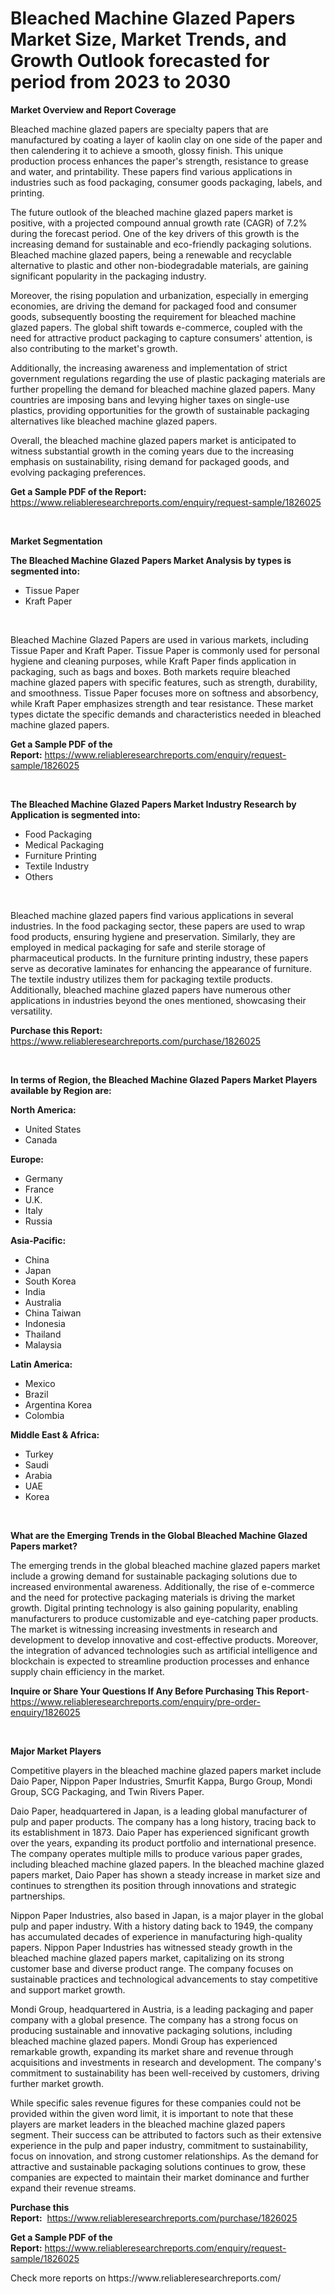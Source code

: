 <p><h1>Bleached Machine Glazed Papers Market Size, Market Trends, and Growth Outlook forecasted for period from 2023 to 2030</h1></p><p><strong>Market Overview and Report Coverage</strong></p>
<p><p>Bleached machine glazed papers are specialty papers that are manufactured by coating a layer of kaolin clay on one side of the paper and then calendering it to achieve a smooth, glossy finish. This unique production process enhances the paper's strength, resistance to grease and water, and printability. These papers find various applications in industries such as food packaging, consumer goods packaging, labels, and printing.</p><p>The future outlook of the bleached machine glazed papers market is positive, with a projected compound annual growth rate (CAGR) of 7.2% during the forecast period. One of the key drivers of this growth is the increasing demand for sustainable and eco-friendly packaging solutions. Bleached machine glazed papers, being a renewable and recyclable alternative to plastic and other non-biodegradable materials, are gaining significant popularity in the packaging industry.</p><p>Moreover, the rising population and urbanization, especially in emerging economies, are driving the demand for packaged food and consumer goods, subsequently boosting the requirement for bleached machine glazed papers. The global shift towards e-commerce, coupled with the need for attractive product packaging to capture consumers' attention, is also contributing to the market's growth.</p><p>Additionally, the increasing awareness and implementation of strict government regulations regarding the use of plastic packaging materials are further propelling the demand for bleached machine glazed papers. Many countries are imposing bans and levying higher taxes on single-use plastics, providing opportunities for the growth of sustainable packaging alternatives like bleached machine glazed papers.</p><p>Overall, the bleached machine glazed papers market is anticipated to witness substantial growth in the coming years due to the increasing emphasis on sustainability, rising demand for packaged goods, and evolving packaging preferences.</p></p>
<p><strong>Get a Sample PDF of the Report:</strong> <a href="https://www.reliableresearchreports.com/enquiry/request-sample/1826025">https://www.reliableresearchreports.com/enquiry/request-sample/1826025</a></p>
<p>&nbsp;</p>
<p><strong>Market Segmentation</strong></p>
<p><strong>The Bleached Machine Glazed Papers Market Analysis by types is segmented into:</strong></p>
<p><ul><li>Tissue Paper</li><li>Kraft Paper</li></ul></p>
<p>&nbsp;</p>
<p><p>Bleached Machine Glazed Papers are used in various markets, including Tissue Paper and Kraft Paper. Tissue Paper is commonly used for personal hygiene and cleaning purposes, while Kraft Paper finds application in packaging, such as bags and boxes. Both markets require bleached machine glazed papers with specific features, such as strength, durability, and smoothness. Tissue Paper focuses more on softness and absorbency, while Kraft Paper emphasizes strength and tear resistance. These market types dictate the specific demands and characteristics needed in bleached machine glazed papers.</p></p>
<p><strong>Get a Sample PDF of the Report:</strong>&nbsp;<a href="https://www.reliableresearchreports.com/enquiry/request-sample/1826025">https://www.reliableresearchreports.com/enquiry/request-sample/1826025</a></p>
<p>&nbsp;</p>
<p><strong>The Bleached Machine Glazed Papers Market Industry Research by Application is segmented into:</strong></p>
<p><ul><li>Food Packaging</li><li>Medical Packaging</li><li>Furniture Printing</li><li>Textile Industry</li><li>Others</li></ul></p>
<p>&nbsp;</p>
<p><p>Bleached machine glazed papers find various applications in several industries. In the food packaging sector, these papers are used to wrap food products, ensuring hygiene and preservation. Similarly, they are employed in medical packaging for safe and sterile storage of pharmaceutical products. In the furniture printing industry, these papers serve as decorative laminates for enhancing the appearance of furniture. The textile industry utilizes them for packaging textile products. Additionally, bleached machine glazed papers have numerous other applications in industries beyond the ones mentioned, showcasing their versatility.</p></p>
<p><strong>Purchase this Report:</strong>&nbsp; <a href="https://www.reliableresearchreports.com/purchase/1826025">https://www.reliableresearchreports.com/purchase/1826025</a></p>
<p>&nbsp;</p>
<p><strong>In terms of Region, the Bleached Machine Glazed Papers Market Players available by Region are:</strong></p>
<p>
    <p> <strong> North America: </strong>
        <ul>
            <li>United States</li>
            <li>Canada</li>
        </ul>
        </p> 
    <p> <strong> Europe: </strong>
        <ul>
            <li>Germany</li>
            <li>France</li>
            <li>U.K.</li>
            <li>Italy</li>
            <li>Russia</li>
        </ul>
        </p> 
    <p> <strong> Asia-Pacific: </strong>
        <ul>
            <li>China</li>
            <li>Japan</li>
            <li>South Korea</li>
            <li>India</li>
            <li>Australia</li>
            <li>China Taiwan</li>
            <li>Indonesia</li>
            <li>Thailand</li>
            <li>Malaysia</li>
        </ul>
        </p> 
    <p> <strong> Latin America: </strong>
        <ul>
            <li>Mexico</li>
            <li>Brazil</li>
            <li>Argentina Korea</li>
            <li>Colombia</li>
        </ul>
        </p> 
    <p> <strong> Middle East & Africa: </strong>
        <ul>
            <li>Turkey</li>
            <li>Saudi</li>
            <li>Arabia</li>
            <li>UAE</li>
            <li>Korea</li>
        </ul>
    </p>
    </p>
<p>&nbsp;</p>
<p><strong>What are the Emerging Trends in the Global Bleached Machine Glazed Papers market?</strong></p>
<p><p>The emerging trends in the global bleached machine glazed papers market include a growing demand for sustainable packaging solutions due to increased environmental awareness. Additionally, the rise of e-commerce and the need for protective packaging materials is driving the market growth. Digital printing technology is also gaining popularity, enabling manufacturers to produce customizable and eye-catching paper products. The market is witnessing increasing investments in research and development to develop innovative and cost-effective products. Moreover, the integration of advanced technologies such as artificial intelligence and blockchain is expected to streamline production processes and enhance supply chain efficiency in the market.</p></p>
<p><strong>Inquire or Share Your Questions If Any Before Purchasing This Report</strong>- <a href="https://www.reliableresearchreports.com/enquiry/pre-order-enquiry/1826025">https://www.reliableresearchreports.com/enquiry/pre-order-enquiry/1826025</a></p>
<p>&nbsp;</p>
<p><strong>Major Market Players</strong></p>
<p><p>Competitive players in the bleached machine glazed papers market include Daio Paper, Nippon Paper Industries, Smurfit Kappa, Burgo Group, Mondi Group, SCG Packaging, and Twin Rivers Paper. </p><p>Daio Paper, headquartered in Japan, is a leading global manufacturer of pulp and paper products. The company has a long history, tracing back to its establishment in 1873. Daio Paper has experienced significant growth over the years, expanding its product portfolio and international presence. The company operates multiple mills to produce various paper grades, including bleached machine glazed papers. In the bleached machine glazed papers market, Daio Paper has shown a steady increase in market size and continues to strengthen its position through innovations and strategic partnerships.</p><p>Nippon Paper Industries, also based in Japan, is a major player in the global pulp and paper industry. With a history dating back to 1949, the company has accumulated decades of experience in manufacturing high-quality papers. Nippon Paper Industries has witnessed steady growth in the bleached machine glazed papers market, capitalizing on its strong customer base and diverse product range. The company focuses on sustainable practices and technological advancements to stay competitive and support market growth.</p><p>Mondi Group, headquartered in Austria, is a leading packaging and paper company with a global presence. The company has a strong focus on producing sustainable and innovative packaging solutions, including bleached machine glazed papers. Mondi Group has experienced remarkable growth, expanding its market share and revenue through acquisitions and investments in research and development. The company's commitment to sustainability has been well-received by customers, driving further market growth.</p><p>While specific sales revenue figures for these companies could not be provided within the given word limit, it is important to note that these players are market leaders in the bleached machine glazed papers segment. Their success can be attributed to factors such as their extensive experience in the pulp and paper industry, commitment to sustainability, focus on innovation, and strong customer relationships. As the demand for attractive and sustainable packaging solutions continues to grow, these companies are expected to maintain their market dominance and further expand their revenue streams.</p></p>
<p><strong>Purchase this Report:</strong>&nbsp;&nbsp;<a href="https://www.reliableresearchreports.com/purchase/1826025">https://www.reliableresearchreports.com/purchase/1826025</a></p>
<p></p>
<p><strong>Get a Sample PDF of the Report:</strong>&nbsp;<a href="https://www.reliableresearchreports.com/enquiry/request-sample/1826025">https://www.reliableresearchreports.com/enquiry/request-sample/1826025</a></p>
<p>Check more reports on https://www.reliableresearchreports.com/</p>